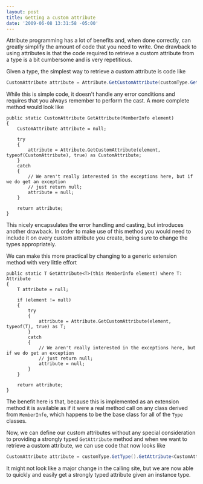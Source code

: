 ```yaml
---
layout: post
title: Getting a custom attribute
date: '2009-06-08 13:31:58 -05:00'
---
```


Attribute programming has a lot of benefits and, when done correctly, can greatly simplify the amount of code that you need to write. One drawback to using attributes is that the code required to retrieve a custom attribute from a type is a bit cumbersome and is very repetitious.

Given a type, the simplest way to retrieve a custom attribute is code like
 
```csharp
CustomAttribute attribute = Attribute.GetCustomAttribute(customType.GetType(), typeof(CustomAttribute), true) as CustomAttribute;
```

While this is simple code, it doesn't handle any error conditions and requires that you always remember to perform the cast. A more complete method would look like

```chsarp
public static CustomAttribute GetAttribute(MemberInfo element)  
{  
    CustomAttribute attribute = null;  

    try  
    {  
        attribute = Attribute.GetCustomAttribute(element, typeof(CustomAttribute), true) as CustomAttribute;  
    }  
    catch  
    {  
        // We aren't really interested in the exceptions here, but if we do get an exception  
        // just return null;  
        attribute = null;  
    }  

    return attribute;  
}
```

This nicely encapsulates the error handling and casting, but introduces another drawback. In order to make use of this method you would need to include it on every custom attribute you create, being sure to change the types appropriately.

We can make this more practical by changing to a generic extension method with very little effort

```chsarp
public static T GetAttribute<T>(this MemberInfo element) where T: Attribute  
{  
    T attribute = null;  

    if (element != null)  
    {  
        try  
        {  
            attribute = Attribute.GetCustomAttribute(element, typeof(T), true) as T;  
        }  
        catch  
        {  
            // We aren't really interested in the exceptions here, but if we do get an exception  
            // just return null;  
            attribute = null;  
        }  
    }  

    return attribute;  
}
```

The benefit here is that, because this is implemented as an extension method it is available as if it were a real method call on any class derived from `MemberInfo`, which happens to be the base class for all of the `Type` classes.

Now, we can define our custom attributes without any special consideration to providing a strongly typed `GetAttribute` method and when we want to retrieve a custom attribute, we can use code that now looks like

```csharp
CustomAttribute attribute = customType.GetType().GetAttribute<CustomAttribute>();
```

It might not look like a major change in the calling site, but we are now able to quickly and easily get a strongly typed attribute given an instance type.